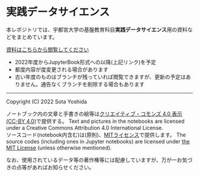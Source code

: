 # 実践データサイエンス

本レポジトリでは、宇都宮大学の基盤教育科目**実践データサイエンス**用の資料などをまとめています。

[資料はこちらから閲覧してください](https://sotayoshida.github.io/Lecture_DataScience/)

- 2022年度からJupyterBook形式への以降(上記リンク)を予定
- 都度内容が度変更される場合があります  
- 古い年度のものはブランチが残っていれば閲覧できますが、更新の予定はありません。通告なくブランチを削除する場合もあります

---
Copyright (C) 2022 Sota Yoshida

ノートブック内の文章と手書きの絵等は[クリエイティブ・コモンズ 4.0 表示](https://creativecommons.org/licenses/by/4.0/deed.ja) [(CC-BY 4.0)](https://creativecommons.org/licenses/by/4.0/deed.en)で提供する。
Text and pictures in the notebooks are licensed under a Creative Commons Attribution 4.0 International License.  
ソースコード(notebook内含む)は(原則)、[MITライセンス](https://opensource.org/licenses/MIT)で提供します。
The source codes (including ones in Jupyter notebooks) are licensed under [the MIT License](https://opensource.org/licenses/MIT) (unless otherwise mentioned).

なお、使用されているデータ等の著作権等には配慮していますが、万が一お気づきの点等があればお知らせください。

